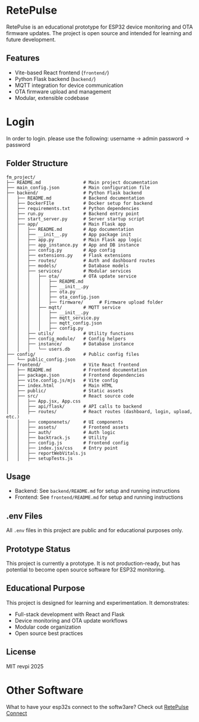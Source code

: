 ﻿# RetePulse

RetePulse is an educational prototype for ESP32 device monitoring and OTA firmware updates. The project is open source and intended for learning and future development.

## Features
- Vite-based React frontend (`frontend/`)
- Python Flask backend (`backend/`)
- MQTT integration for device communication
- OTA firmware upload and management
- Modular, extensible codebase

# Login
In order to login. please use the following:
username -> admin
password -> password
## Folder Structure
```
fm_project/
├── README.md                # Main project documentation
├── main_config.json         # Main configuration file
├── backend/                 # Python Flask backend
│   ├── README.md            # Backend documentation
│   ├── DockerFIle           # Docker setup for backend
│   ├── requirements.txt     # Python dependencies
│   ├── run.py               # Backend entry point
│   ├── start_server.py      # Server startup script
│   ├── app/                 # Main Flask app
│   │   ├── README.md        # App documentation
│   │   ├── __init__.py      # App package init
│   │   ├── app.py           # Main Flask app logic
│   │   ├── app_instance.py  # App and DB instance
│   │   ├── config.py        # App config
│   │   ├── extensions.py    # Flask extensions
│   │   ├── routes/          # Auth and dashboard routes
│   │   ├── models/          # Database models
│   │   ├── services/        # Modular services
│   │   │   ├── ota/         # OTA update service
│   │   │   │   ├── README.md
│   │   │   │   ├── __init__.py
│   │   │   │   ├── ota.py
│   │   │   │   ├── ota_config.json
│   │   │   │   ├── firmware/      # Firmware upload folder
│   │   │   ├── mqtt/        # MQTT service
│   │   │   │   ├── __init__.py
│   │   │   │   ├── mqtt_service.py
│   │   │   │   ├── mqtt_config.json
│   │   │   │   ├── config.py
│   │   ├── utils/           # Utility functions
│   │   ├── config_module/   # Config helpers
│   │   ├── instance/        # Database instance
│   │   │   └── users.db
├── config/                  # Public config files
│   └── public_config.json
├── frontend/                # Vite React frontend
│   ├── README.md            # Frontend documentation
│   ├── package.json         # Frontend dependencies
│   ├── vite.config.js/mjs   # Vite config
│   ├── index.html           # Main HTML
│   ├── public/              # Static assets
│   ├── src/                 # React source code
│   │   ├── App.jsx, App.css
│   │   ├── api/flask/       # API calls to backend
│   │   ├── routes/          # React routes (dashboard, login, upload, etc.)
│   │   ├── componenets/     # UI components
│   │   ├── assets/          # Frontend assets
│   │   ├── auth/            # Auth logic
│   │   ├── backtrack.js     # Utility
│   │   ├── config.js        # Frontend config
│   │   ├── index.jsx/css    # Entry point
│   │   ├── reportWebVitals.js
│   │   ├── setupTests.js
```

## Usage
- Backend: See `backend/README.md` for setup and running instructions
- Frontend: See `frontend/README.md` for setup and running instructions

## .env Files
All `.env` files in this project are public and for educational purposes only.

## Prototype Status
This project is currently a prototype. It is not production-ready, but has potential to become open source software for ESP32 monitoring.

## Educational Purpose
This project is designed for learning and experimentation. It demonstrates:
- Full-stack development with React and Flask
- Device monitoring and OTA update workflows
- Modular code organization
- Open source best practices

## License
MIT revpi 2025

# Other Software
What to have your esp32s connect to the softw3are? Check out [RetePulse Connect](https://github.com/repvi/RetePulse-Connect)
